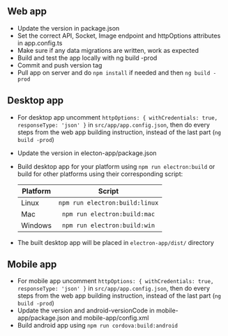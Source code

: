 ## Web app
* Update the version in package.json
* Set the correct API, Socket, Image endpoint and httpOptions attributes in app.config.ts
* Make sure if any data migrations are written, work as expected
* Build and test the app locally with ng build -prod
* Commit and push version tag
* Pull app on server and do `npm install` if needed and then `ng build -prod`

## Desktop app
* For desktop app uncomment `httpOptions: { withCredentials: true, responseType: 'json' }` in `src/app/app.config.json`, then do every steps from the web app building instruction, instead of the last part (`ng build -prod`)
* Update the version in electon-app/package.json
* Build desktop app for your platform using `npm run electron:build` or build for other platforms using their corresponding script:


    | Platform | Script |
    | ------------- |:-------------:|
    | Linux | `npm run electron:build:linux` |
    | Mac | `npm run electron:build:mac` |
    | Windows | `npm run electron:build:win` |

* The built desktop app will be placed in `electron-app/dist/` directory

## Mobile app
* For mobile app uncomment `httpOptions: { withCredentials: true, responseType: 'json' }` in `src/app/app.config.json`, then do every steps from the web app building instruction, instead of the last part (`ng build -prod`)
* Update the version and android-versionCode in mobile-app/package.json and mobile-app/config.xml
* Build android app using `npm run cordova:build:android`
